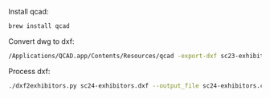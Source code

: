 Install qcad:

```bash
brew install qcad
```

Convert dwg to dxf:

```bash
/Applications/QCAD.app/Contents/Resources/qcad -export-dxf sc23-exhibitors.dwg
```

Process dxf:

```bash
./dxf2exhibitors.py sc24-exhibitors.dxf --output_file sc24-exhibitors.csv
```